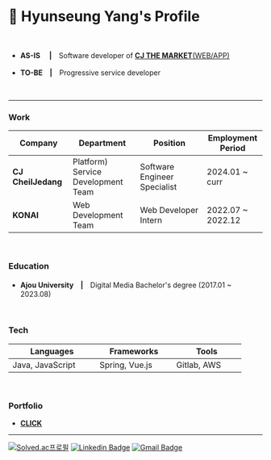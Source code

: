 # 📌 Hyunseung Yang's Profile

<br>

* **AS-IS**　 **|**　Software developer of [**CJ THE MARKET**(WEB/APP)](https://www.cjthemarket.com/pc/main)

* **TO-BE**　**|**　Progressive service developer

<br>

***

### **Work**
|Company|Department|Position|Employment Period|
|--------|--------|--------|--------|
|**CJ CheilJedang** 　　|Platform) Service Development Team　　|Software Engineer Specialist　　|2024.01 ~ curr　　|
|**KONAI**|Web Development Team|Web Developer Intern|2022.07 ~ 2022.12|


<br>



### **Education**
* **Ajou University**　**|**　Digital Media Bachelor's degree (2017.01 ~ 2023.08)


<br>


### **Tech**
|Languages|Frameworks|Tools|
|----|----|----|
|Java, JavaScript　　|Spring, Vue.js　　|Gitlab, AWS　　|


<br>


### **Portfolio**
* [**CLICK**](https://hs-yang.notion.site/Hyunseung-Yang-Junior-Software-Developer-12959c815637800b98a7c303e3681015?pvs=4)

***

[![Solved.ac프로필](http://mazassumnida.wtf/api/mini/generate_badge?boj=dev_hsyang)](https://solved.ac/dev_hsyang)
[![Linkedin Badge](https://img.shields.io/badge/-LinkedIn-blue?style=flat-square&logo=Linkedin&logoColor=white&link=https://www.linkedin.com/in/hyunseungyang/)](https://www.linkedin.com/in/hyunseungyang/)
[![Gmail Badge](https://img.shields.io/badge/Gmail-d14836?style=flat-square&logo=Gmail&logoColor=white&link=mailto:dev.hsyang@gmail.com)](mailto:dev.hsyang@gmail.com)

